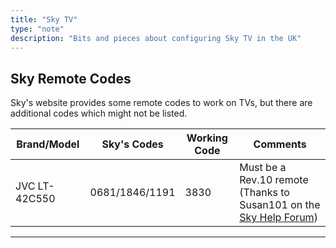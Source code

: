 ```yaml
---
title: "Sky TV"
type: "note"
description: "Bits and pieces about configuring Sky TV in the UK"
---
```


## Sky Remote Codes

Sky's website provides some remote codes to work on TVs, but there are additional codes which might not be listed.

| Brand/Model | Sky's Codes | Working Code | Comments |
| ----------- | ----------- | ------------ | -------- |
| JVC LT-42C550 | 0681/1846/1191 | 3830 | Must be a Rev.10 remote (Thanks to Susan101 on the [Sky Help Forum](http://helpforum.sky.com/t5/Remotes-accessories/Anyone-have-a-Sky-remote-code-for-JVC-LT-40C540/td-p/2209563)) |

-----

